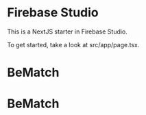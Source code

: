 # Firebase Studio

This is a NextJS starter in Firebase Studio.

To get started, take a look at src/app/page.tsx.
# BeMatch
# BeMatch
